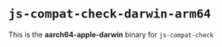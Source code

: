 # `js-compat-check-darwin-arm64`

This is the **aarch64-apple-darwin** binary for `js-compat-check`
